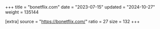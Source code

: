 +++
title = "bonetflix.com"
date = "2023-07-15"
updated = "2024-10-27"
weight = 135144

[extra]
source = "https://bonetflix.com/"
ratio = 27
size = 132
+++
